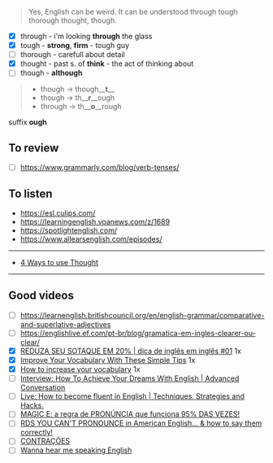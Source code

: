 > Yes, English can be weird. It can be understood through tough thorough thought, though.

- [x] through - i'm looking **through** the glass
- [x] tough - **strong**, **firm** - tough guy
- [ ] thorough - carefull about detail
- [x] thought - past s. of **think** - the act of thinking about
- [ ] though - **although**

> - though -> though__**t**__
> - though -> th__**r**__ough
> - through -> th__**o**__rough

suffix **ough**

To review
---------
- [ ] https://www.grammarly.com/blog/verb-tenses/


To listen
---------

- https://esl.culips.com/
- https://learningenglish.voanews.com/z/1689
- https://spotlightenglish.com/
- https://www.allearsenglish.com/episodes/

----

- [4 Ways to use Thought](https://www.ecenglish.com/learnenglish/lessons/4-ways-use-though)

----

Good videos
-----------

- [ ] https://learnenglish.britishcouncil.org/en/english-grammar/comparative-and-superlative-adjectives
- [ ] https://englishlive.ef.com/pt-br/blog/gramatica-em-ingles-clearer-ou-clear/
- [x] [REDUZA SEU SOTAQUE EM 20% | dica de inglês em inglês #01](https://www.youtube.com/watch?v=0Yr8xnNXvEA) 1x
- [x] [Improve Your Vocabulary With These Simple Tips](https://www.youtube.com/watch?v=RE8Q1rIvQ7o) 1x
- [x] [How to increase your vocabulary](https://www.youtube.com/watch?v=53SIKuCuHv0) 1x
- [ ] [Interview: How To Achieve Your Dreams With English | Advanced Conversation](https://www.youtube.com/watch?v=XrR5L7wieWk)
- [ ] [Live: How to become fluent in English | Techniques, Strategies and Hacks.](https://www.youtube.com/watch?v=muaewByKIcM)
- [ ] [MAGIC E: a regra de PRONÚNCIA que funciona 95% DAS VEZES!](https://www.youtube.com/watch?v=5gkZWcp_a08)
- [ ] [RDS YOU CAN'T PRONOUNCE in American English... & how to say them correctly!](https://www.youtube.com/watch?v=B9a_6diguCs)
- [ ] [CONTRAÇÕES](https://www.youtube.com/watch?v=q-fjnYTasdE&list=PLFJshFlF-r5kRbShnfZoQYGRqmmL1fpAR&index=1)
- [ ] [Wanna hear me speaking English](https://www.youtube.com/watch?v=pyBa0c7I9CE)
